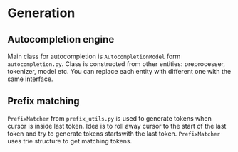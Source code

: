 # Generation

## Autocompletion engine

Main class for autocompletion is `AutocompletionModel` form `autocompletion.py`.
Class is constructed from other entities: preprocesser, tokenizer, model etc.
You can replace each entity with different one with the same interface.

## Prefix matching

`PrefixMatcher` from `prefix_utils.py` is used to generate tokens when cursor is inside last token.
Idea is to roll away cursor to the start of the last token and try to generate tokens
startswith the last token.
`PrefixMatcher` uses trie structure to get matching tokens.




